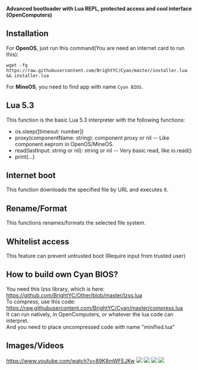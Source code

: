 **Advanced bootloader with Lua REPL, protected access and cool interface (OpenComputers)**
## Installation

For **OpenOS**, just run this command(You are need an internet card to run this):

```
wget -fq https://raw.githubusercontent.com/BrightYC/Cyan/master/installer.lua && installer.lua
```

For **MineOS**, you need to find app with name `Cyan BIOS`.
## Lua 5.3
This function is the basic Lua 5.3 interpreter with the following functions:

* os.sleep([timeout: number])
* proxy(componentName: string): component proxy or nil -- Like component.eeprom in OpenOS/MineOS.
* read(lastInput: string or nil): string or nil -- Very basic read, like io.read()
* print(...)

## Internet boot
This function downloads the specified file by URL and executes it.

## Rename/Format
This functions renames/formats the selected file system.

## Whitelist access
This feature can prevent untrusted boot (Require input from trusted user)

## How to build own Cyan BIOS?
You need this lzss library, which is here: https://github.com/BrightYC/Other/blob/master/lzss.lua   
To compress, use this code: https://raw.githubusercontent.com/BrightYC/Cyan/master/compress.lua  
It can run natively, in OpenComputers, or whatever the lua code can interpret.  
And you need to place uncompressed code with name "minified.lua"  

## Images/Videos

https://www.youtube.com/watch?v=89K8mWFEJKw
![](https://i.imgur.com/WWiX2tQ.png)
![](https://i.imgur.com/pnFC0cO.png)
![](https://i.imgur.com/6QXw6LX.png)
![](https://i.imgur.com/Yi7v2n2.png)
